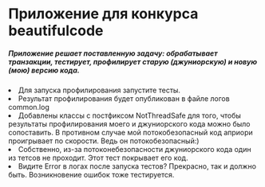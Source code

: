 <h1>Приложение для конкурса beautifulcode</h1>
<h5>Приложение решает поставленную задачу: обрабатывает транзакции, тестирует, профилирует старую (джуниорскую) и новую 
(мою) версию кода.</h5>

<li>Для запуска профилирования запустите тесты.</li>
<li> Результат профилирования будет опубликован в файле логов common.log </li>
<li> Добавлены классы с постфиксом NotThreadSafe для того, чтобы результаты профилирования моего и джуниорского кода можно было сопоставить. В противном случае мой потокобезопасный код априори проигрывает по скорости. Ведь он потокобезопасный:) </li>
<li> Собственно, из-за потоконебезопасности джуниорского кода один из тетсов не проходит. Этот тест покрывает его код.</li>
<li> Видите Error в логах после запуска тестов? Прекрасно, так и должно быть. 
Возникновение ошибок тоже тестируется.</li>

